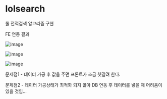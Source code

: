 # lolsearch

롤 전적검색 알고리즘 구현

FE 연동 결과

![image](https://user-images.githubusercontent.com/47708717/134893442-36522b7f-93b8-43c5-ac8a-46074e25b807.png)

![image](https://user-images.githubusercontent.com/47708717/134893680-3796ab94-6ceb-4d35-bcd7-7d913ba0a2a3.png)

![image](https://user-images.githubusercontent.com/47708717/134893714-ce62b3c2-01ac-4d7e-98ee-576421cf44e7.png)

문제점1 - 데이터 가공 후 값을 주면 프론트가 조금 헷갈려 한다.

문제점2 - 데이터 가공상태가 최적화 되지 않아 DB 연동 후 데이터를 넣을 때 어려움이 있을 것임...
